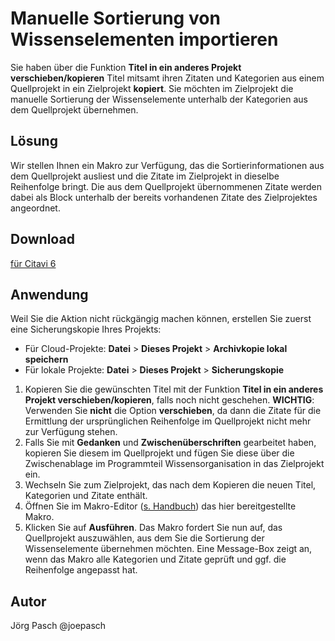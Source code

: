# Manuelle Sortierung von Wissenselementen importieren

Sie haben über die Funktion **Titel in ein anderes Projekt verschieben/kopieren** Titel mitsamt ihren Zitaten und Kategorien aus einem Quellprojekt in ein Zielprojekt **kopiert**. Sie möchten im Zielprojekt die manuelle Sortierung der Wissenselemente unterhalb der Kategorien aus dem Quellprojekt übernehmen. 

## Lösung
Wir stellen Ihnen ein Makro zur Verfügung, das die Sortierinformationen aus dem Quellprojekt ausliest und die Zitate im Zielprojekt in dieselbe Reihenfolge bringt. Die aus dem Quellprojekt übernommenen Zitate werden dabei als Block unterhalb der bereits vorhandenen Zitate des Zielprojektes angeordnet.

## Download
[für Citavi 6](C6_Import_sorting.cs)

## Anwendung
Weil Sie die Aktion nicht rückgängig machen können, erstellen Sie zuerst eine Sicherungskopie Ihres Projekts:
- Für Cloud-Projekte:  **Datei** > **Dieses Projekt** > **Archivkopie lokal speichern**
- Für lokale Projekte: **Datei** > **Dieses Projekt** > **Sicherungskopie**
1. Kopieren Sie die gewünschten Titel mit der Funktion  **Titel in ein anderes Projekt verschieben/kopieren**, falls noch nicht geschehen. **WICHTIG**: Verwenden Sie **nicht** die Option **verschieben**, da dann die Zitate für die Ermittlung der ursprünglichen Reihenfolge im Quellprojekt nicht mehr zur Verfügung stehen.
1. Falls Sie mit **Gedanken** und **Zwischenüberschriften** gearbeitet haben, kopieren Sie diesem im Quellprojekt und fügen Sie diese über die Zwischenablage im Programmteil Wissensorganisation in das Zielprojekt ein.
1. Wechseln Sie zum Zielprojekt, das nach dem Kopieren die neuen Titel, Kategorien und Zitate enthält.
1. Öffnen Sie im Makro-Editor ([s. Handbuch](https://www1.citavi.com/sub/manual6/de/index.html?executing_macros.html)) das hier bereitgestellte Makro. 
1. Klicken Sie auf **Ausführen**. Das Makro fordert Sie nun auf, das Quellprojekt auszuwählen, aus dem Sie die Sortierung der Wissenselemente übernehmen möchten. Eine Message-Box zeigt an, wenn das Makro alle Kategorien und Zitate geprüft und ggf. die Reihenfolge angepasst hat.

## Autor
Jörg Pasch @joepasch
